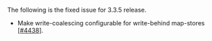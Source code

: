 
The following is the fixed issue for 3.3.5 release.

- Make write-coalescing configurable for write-behind map-stores [[#4438]](https://github.com/hazelcast/hazelcast/issues/4438).



